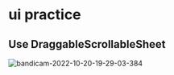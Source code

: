 # ui practice

## Use DraggableScrollableSheet
![bandicam-2022-10-20-19-29-03-384](https://user-images.githubusercontent.com/74044232/196925854-9a080a14-bd1d-4856-9a8b-9838b0e1f4ec.gif)